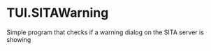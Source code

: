TUI.SITAWarning
===============

Simple program that checks if a warning dialog on the SITA server is showing
